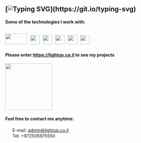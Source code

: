 [![Typing SVG](https://readme-typing-svg.herokuapp.com?color=%2318526C&size=25&center=false&lines=Welcome+to+my+github+profile!)](https://git.io/typing-svg)
---
#### Some of the technologies I work with:
<img src="https://upload.wikimedia.org/wikipedia/commons/thumb/8/8e/Nextjs-logo.svg/1280px-Nextjs-logo.svg.png" width="70px" height="35px"/>&nbsp;&nbsp;<img src="https://www.logigroup.com/images/modules/react.gif" width="30px" height="30px"/>&nbsp;&nbsp;<img src="https://pngimg.com/uploads/wordpress/wordpress_PNG67.png" width="30px" height="30px"/>&nbsp;&nbsp;<img src="https://cdn-icons-png.flaticon.com/512/2748/2748383.png" width="30px" height="30px"/>&nbsp;&nbsp;<img src="https://rt-ed.com/wp-content/uploads/2021/05/nodejs-logo-1.png" width="30px" height="30px"/>&nbsp;&nbsp;<img src="https://upload.wikimedia.org/wikipedia/commons/thumb/b/b2/Database-mysql.svg/1448px-Database-mysql.svg.png" width="30px" height="30px"/>
---
#### Please enter https://lightup.co.il to see my projects
<img src="https://i1.wp.com/lightup.co.il/wp-content/uploads/2021/01/logo-4.png?w=400&ssl=1" width="150px"/>

#### Feel free to contact me anytime:
<img src="https://cdn-icons-png.flaticon.com/512/732/732200.png" width="15px"/>&nbsp; E-mail: admin@lightup.co.il 
</br>
<img src="https://cdn-icons-png.flaticon.com/512/3014/3014736.png" width="15px"/>&nbsp; Tel: +972505975550
